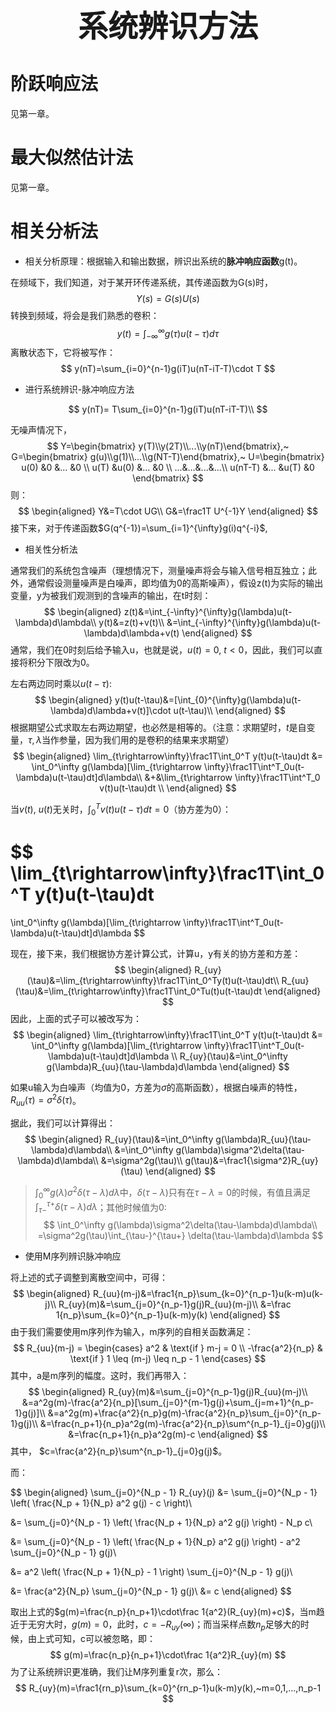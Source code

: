<p align='center'><font size=8><b>系统辨识方法</b></font></p>

# 阶跃响应法

见第一章。

# 最大似然估计法

见第一章。

# 相关分析法

* 相关分析原理：根据输入和输出数据，辨识出系统的**脉冲响应函数**g(t)。

在频域下，我们知道，对于某开环传递系统，其传递函数为G(s)时，
$$
Y(s)=G(s)U(s)
$$
转换到频域，将会是我们熟悉的卷积：
$$
y(t)=\int_{-\infty}^{\infty}g(\tau)u(t-\tau)d\tau
$$
离散状态下，它将被写作：
$$
y(nT)=\sum_{i=0}^{n-1}g(iT)u(nT-iT-T)\cdot T
$$

* 进行系统辨识-脉冲响应方法

$$
y(nT)= T\sum_{i=0}^{n-1}g(iT)u(nT-iT-T)\\
$$

无噪声情况下，
$$
Y=\begin{bmatrix} y(T)\\y(2T)\\...\\y(nT)\end{bmatrix},~
G=\begin{bmatrix} g(u)\\g(1)\\...\\g(NT-T)\end{bmatrix},~
U=\begin{bmatrix} 
u(0)	&0		&...	&0		\\
u(T)	&u(0)	&...	&0		\\
...&...&...&...\\
u(nT-T)	&...	&u(T)	&0
\end{bmatrix}
$$
则：
$$
\begin{aligned}
Y&=T\cdot UG\\
G&=\frac1T U^{-1}Y
\end{aligned}
$$
接下来，对于传递函数$G(q^{-1})=\sum_{i=1}^{\infty}g(i)q^{-i}$, 



* 相关性分析法

通常我们的系统包含噪声（理想情况下，测量噪声将会与输入信号相互独立；此外，通常假设测量噪声是白噪声，即均值为0的高斯噪声），假设z(t)为实际的输出变量，y为被我们观测到的含噪声的输出，在t时刻：
$$
\begin{aligned}
z(t)&=\int_{-\infty}^{\infty}g(\lambda)u(t-\lambda)d\lambda\\
y(t)&=z(t)+v(t)\\
&=\int_{-\infty}^{\infty}g(\lambda)u(t-\lambda)d\lambda+v(t)
\end{aligned}
$$
通常，我们在0时刻后给予输入u，也就是说，$u(t)=0,~t<0$，因此，我们可以直接将积分下限改为0。

左右两边同时乘以$u(t-\tau)$:
$$
\begin{aligned}
y(t)u(t-\tau)&=[\int_{0}^{\infty}g(\lambda)u(t-\lambda)d\lambda+v(t)]\cdot u(t-\tau)\\
\end{aligned}
$$
根据期望公式求取左右两边期望，也必然是相等的。（注意：求期望时，$t$是自变量，$\tau, \lambda$当作参量，因为我们用的是卷积的结果来求期望）
$$
\begin{aligned}
\lim_{t\rightarrow\infty}\frac1T\int_0^T y(t)u(t-\tau)dt
&=
\int_0^\infty g(\lambda)[\lim_{t\rightarrow \infty}\frac1T\int^T_0u(t-\lambda)u(t-\tau)dt]d\lambda\\
&+&\lim_{t\rightarrow \infty}\frac1T\int^T_0 v(t)u(t-\tau)dt
\\
\end{aligned}
$$

当$v(t),~u(t)$无关时，$\int^T_0 v(t)u(t-\tau)dt=0$（协方差为0）：

$$
\lim_{t\rightarrow\infty}\frac1T\int_0^T y(t)u(t-\tau)dt
=
\int_0^\infty g(\lambda)[\lim_{t\rightarrow \infty}\frac1T\int^T_0u(t-\lambda)u(t-\tau)dt]d\lambda
$$

现在，接下来，我们根据协方差计算公式，计算u，y有关的协方差和方差：
$$
\begin{aligned}
R_{uy}(\tau)&=\lim_{t\rightarrow\infty}\frac1T\int_0^Ty(t)u(t-\tau)dt\\
R_{uu}(\tau)&=\lim_{t\rightarrow\infty}\frac1T\int_0^Tu(t)u(t-\tau)dt
\end{aligned}
$$
因此，上面的式子可以被改写为：
$$
\begin{aligned}
\lim_{t\rightarrow\infty}\frac1T\int_0^T y(t)u(t-\tau)dt
&=
\int_0^\infty g(\lambda)[\lim_{t\rightarrow \infty}\frac1T\int^T_0u(t-\lambda)u(t-\tau)dt]d\lambda
\\
R_{uy}(\tau)&=\int_0^\infty g(\lambda)R_{uu}(\tau-\lambda)d\lambda
\end{aligned}
$$

如果u输入为白噪声（均值为0，方差为$\sigma$的高斯函数），根据白噪声的特性，$R_{uu}(\tau)=\sigma^2\delta(\tau)$。

据此，我们可以计算得出：
$$
\begin{aligned}
R_{uy}(\tau)&=\int_0^\infty g(\lambda)R_{uu}(\tau-\lambda)d\lambda\\
&=\int_0^\infty g(\lambda)\sigma^2\delta(\tau-\lambda)d\lambda\\
&=\sigma^2g(\tau)\\
g(\tau)&=\frac1{\sigma^2}R_{uy}(\tau)
\end{aligned}
$$

> $\int_0^\infty g(\lambda)\sigma^2\delta(\tau-\lambda)d\lambda$中，$\delta(\tau-\lambda)$只有在$\tau-\lambda=0$的时候，有值且满足$\int_{\tau-}^{\tau+}\delta(\tau-\lambda)d\lambda$；其他时候值为0:
> $$
> \int_0^\infty g(\lambda)\sigma^2\delta(\tau-\lambda)d\lambda\\
> =\sigma^2g(\tau)\int_{\tau-}^{\tau+} \delta(\tau-\lambda)d\lambda
> $$

* 使用M序列辨识脉冲响应

将上述的式子调整到离散空间中，可得：
$$
\begin{aligned}
R_{uu}(m-j)&=\frac1{n_p}\sum_{k=0}^{n_p-1}u(k-m)u(k-j)\\
R_{uy}(m)&=\sum_{j=0}^{n_p-1}g(j)R_{uu}(m-j)\\
&=\frac 1{n_p}\sum_{k=0}^{n_p-1}u(k-m)y(k)
\end{aligned}
$$
由于我们需要使用m序列作为输入，m序列的自相关函数满足：
$$
R_{uu}(m-j) = 
\begin{cases} 
a^2 & \text{if } m-j = 0 \\
-\frac{a^2}{n_p} & \text{if } 1 \leq (m-j) \leq n_p - 1 
\end{cases}
$$
其中，a是m序列的幅度。这时，我们再带入：
$$
\begin{aligned}
R_{uy}(m)&=\sum_{j=0}^{n_p-1}g(j)R_{uu}(m-j)\\
&=a^2g(m)-\frac{a^2}{n_p}[\sum_{j=0}^{m-1}g(j)+\sum_{j=m+1}^{n_p-1}g(j)]\\
&=a^2g(m)+\frac{a^2}{n_p}g(m)-\frac{a^2}{n_p}\sum_{j=0}^{n_p-1}g(j)\\
&=\frac{n_p+1}{n_p}a^2g(m)-\frac{a^2}{n_p}\sum^{n_p-1}_{j=0}g(j)\\
&=\frac{n_p+1}{n_p}a^2g(m)-c
\end{aligned}
$$
其中， $c=\frac{a^2}{n_p}\sum^{n_p-1}_{j=0}g(j)$。

而：

$$
\begin{aligned}
\sum_{j=0}^{N_p - 1} R_{uy}(j) 
&= \sum_{j=0}^{N_p - 1} \left( \frac{N_p + 1}{N_p} a^2 g(j) - c \right)\\

&= \sum_{j=0}^{N_p - 1} \left( \frac{N_p + 1}{N_p} a^2 g(j) \right) - N_p c\\

&= \sum_{j=0}^{N_p - 1} \left( \frac{N_p + 1}{N_p} a^2 g(j) \right) - a^2 \sum_{j=0}^{N_p - 1} g(j)\\

&= a^2 \left( \frac{N_p + 1}{N_p} - 1 \right) \sum_{j=0}^{N_p - 1} g(j)\\

&= \frac{a^2}{N_p} \sum_{j=0}^{N_p - 1} g(j)\\ &= c
\end{aligned}
$$

取出上式的$g(m)=\frac{n_p}{n_p+1}\cdot\frac 1{a^2}(R_{uy}(m)+c)$，当m趋近于无穷大时，$g(m)=0$，此时，$c=-R_{uy}(\infty)$；而当采样点数$n_p$足够大的时候，由上式可知，c可以被忽略，即：
$$
g(m)=\frac{n_p}{n_p+1}\cdot\frac 1{a^2}R_{uy}(m)
$$
为了让系统辨识更准确，我们让M序列重复r次，那么：
$$
R_{uy}(m)=\frac1{rn_p}\sum_{k=0}^{rn_p-1}u(k-m)y(k),~m=0,1,...,n_p-1
$$
